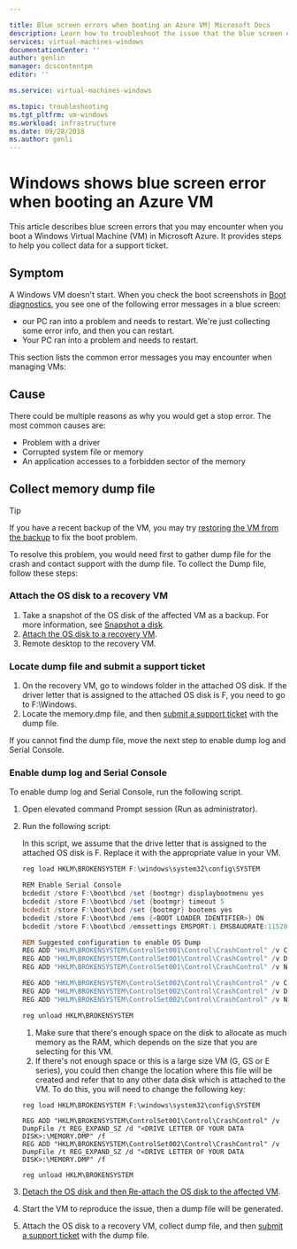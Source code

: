 ```yaml
---

title: Blue screen errors when booting an Azure VM| Microsoft Docs
description: Learn how to troubleshoot the issue that the blue screen error is received when booting| Microsoft Docs
services: virtual-machines-windows
documentationCenter: ''
author: genlin
manager: dcscontentpm
editor: ''

ms.service: virtual-machines-windows

ms.topic: troubleshooting
ms.tgt_pltfrm: vm-windows
ms.workload: infrastructure
ms.date: 09/28/2018
ms.author: genli
---
```


# Windows shows blue screen error when booting an Azure VM
This article describes blue screen errors that you may encounter when you boot a Windows Virtual Machine (VM) in Microsoft Azure. It provides steps to help you collect data for a support ticket. 


## Symptom 

A Windows VM doesn't start. When you check the boot screenshots in [Boot diagnostics](./boot-diagnostics.md), you see one of the following error messages in a blue screen:

- our PC ran into a problem and needs to restart. We're just collecting some error info, and then you can restart.
- Your PC ran into a problem and needs to restart.

This section lists the common error messages you may encounter when managing VMs:

## Cause

There could be multiple reasons as why you would get a stop error. The most common causes are:

- Problem with a driver
- Corrupted system file or memory
- An application accesses to a forbidden sector of the memory

## Collect memory dump file

> [!TIP]
> If you have a recent backup of the VM, you may try [restoring the VM from the backup](/azure/backup/backup-azure-arm-restore-vms) to fix the boot problem.

To resolve this problem, you would need first to gather dump file for the crash and contact support with the dump file. To collect the Dump file, follow these steps:

### Attach the OS disk to a recovery VM

1. Take a snapshot of the OS disk of the affected VM as a backup. For more information, see [Snapshot a disk](/azure/virtual-machines/windows/snapshot-copy-managed-disk).
2. [Attach the OS disk to a recovery VM](./troubleshoot-recovery-disks-portal-windows.md). 
3. Remote desktop to the recovery VM.

### Locate dump file and submit a support ticket

1. On the recovery VM, go to windows folder in the attached OS disk. If the driver letter that is assigned to the attached OS disk is F, you need to go to F:\Windows.
2. Locate the memory.dmp file, and then [submit a support ticket](https://portal.azure.com/?#blade/Microsoft_Azure_Support/HelpAndSupportBlade) with the dump file. 

If you cannot find the dump file, move the next step to enable dump log and Serial Console.

### Enable dump log and Serial Console

To enable dump log and Serial Console, run the following script.

1. Open elevated command Prompt session (Run as administrator).
2. Run the following script:

    In this script, we assume that the drive letter that is assigned to the attached OS disk is F.  Replace it with the appropriate value in your VM.

    ```powershell
    reg load HKLM\BROKENSYSTEM F:\windows\system32\config\SYSTEM

    REM Enable Serial Console
    bcdedit /store F:\boot\bcd /set {bootmgr} displaybootmenu yes
    bcdedit /store F:\boot\bcd /set {bootmgr} timeout 5
    bcdedit /store F:\boot\bcd /set {bootmgr} bootems yes
    bcdedit /store F:\boot\bcd /ems {<BOOT LOADER IDENTIFIER>} ON
    bcdedit /store F:\boot\bcd /emssettings EMSPORT:1 EMSBAUDRATE:115200

    REM Suggested configuration to enable OS Dump
    REG ADD "HKLM\BROKENSYSTEM\ControlSet001\Control\CrashControl" /v CrashDumpEnabled /t REG_DWORD /d 1 /f
    REG ADD "HKLM\BROKENSYSTEM\ControlSet001\Control\CrashControl" /v DumpFile /t REG_EXPAND_SZ /d "%SystemRoot%\MEMORY.DMP" /f
    REG ADD "HKLM\BROKENSYSTEM\ControlSet001\Control\CrashControl" /v NMICrashDump /t REG_DWORD /d 1 /f

    REG ADD "HKLM\BROKENSYSTEM\ControlSet002\Control\CrashControl" /v CrashDumpEnabled /t REG_DWORD /d 1 /f
    REG ADD "HKLM\BROKENSYSTEM\ControlSet002\Control\CrashControl" /v DumpFile /t REG_EXPAND_SZ /d "%SystemRoot%\MEMORY.DMP" /f
    REG ADD "HKLM\BROKENSYSTEM\ControlSet002\Control\CrashControl" /v NMICrashDump /t REG_DWORD /d 1 /f

    reg unload HKLM\BROKENSYSTEM
    ```

    1. Make sure that there's enough space on the disk to allocate as much memory as the RAM, which depends on the size that you are selecting for this VM.
    2. If there's not enough space or this is a large size VM (G, GS or E series), you could then change the location where this file will be created and refer that to any other data disk which is attached to the VM. To do this, you will need to change the following key:

    ```config-reg
    reg load HKLM\BROKENSYSTEM F:\windows\system32\config\SYSTEM

    REG ADD "HKLM\BROKENSYSTEM\ControlSet001\Control\CrashControl" /v DumpFile /t REG_EXPAND_SZ /d "<DRIVE LETTER OF YOUR DATA DISK>:\MEMORY.DMP" /f
    REG ADD "HKLM\BROKENSYSTEM\ControlSet002\Control\CrashControl" /v DumpFile /t REG_EXPAND_SZ /d "<DRIVE LETTER OF YOUR DATA DISK>:\MEMORY.DMP" /f

    reg unload HKLM\BROKENSYSTEM
    ```

3. [Detach the OS disk and then Re-attach the OS disk to the affected VM](./troubleshoot-recovery-disks-portal-windows.md).
4. Start the VM to reproduce the issue, then a dump file will be generated.
5. Attach the OS disk to a recovery VM, collect dump file, and then [submit a support ticket](https://portal.azure.com/?#blade/Microsoft_Azure_Support/HelpAndSupportBlade) with the dump file.
